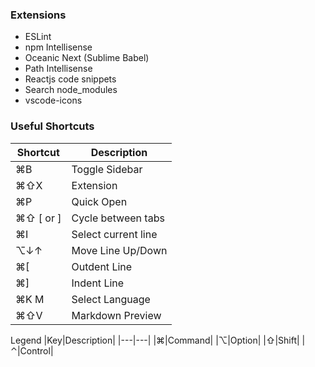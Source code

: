 
### Extensions

* ESLint
* npm Intellisense
* Oceanic Next (Sublime Babel)
* Path Intellisense
* Reactjs code snippets
* Search node_modules
* vscode-icons

### Useful Shortcuts
|Shortcut|Description|
|---|---|
|⌘B|Toggle Sidebar|
|⌘⇧X|Extension|
|⌘P|Quick Open|
|⌘⇧ [ or ]|Cycle between tabs|
|⌘I|Select current line|
|⌥↓↑|Move Line Up/Down|
|⌘[|Outdent Line|
|⌘]|Indent Line|
|⌘K M|Select Language|
|⌘⇧V|Markdown Preview|

Legend
|Key|Description|
|---|---|
|⌘|Command|
|⌥|Option|
|⇧|Shift|
|⌃|Control|


